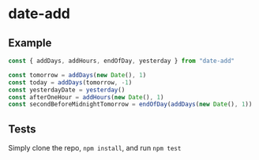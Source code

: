 # date-add


## Example

```js
const { addDays, addHours, endOfDay, yesterday } from "date-add"

const tomorrow = addDays(new Date(), 1)
const today = addDays(tomorrow, -1)
const yesterdayDate = yesterday()
const afterOneHour = addHours(new Date(), 1)
const secondBeforeMidnightTomorrow = endOfDay(addDays(new Date(), 1))
```

## Tests
Simply clone the repo, `npm install`, and run `npm test`
